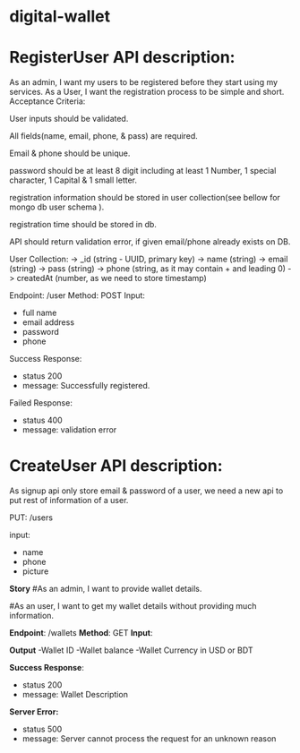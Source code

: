 # digital-wallet

# RegisterUser API description:

As an admin, I want my users to be registered before they start using my services.
As a User, I want the registration process to be simple and short.
Acceptance Criteria:

User inputs should be validated.

All fields(name, email, phone, & pass) are required.

Email & phone should be unique.

password should be at least 8 digit including at least 1 Number, 1 special character, 1 Capital & 1 small letter.

registration information should be stored in user collection(see bellow for mongo db user schema ).

registration time should be stored in db.

API should return validation error, if given email/phone already exists on DB.

User Collection:
-> _id (string - UUID, primary key)
-> name (string)
-> email (string)
-> pass (string)
-> phone (string, as it may contain + and leading 0)
-> createdAt (number, as we need to store timestamp)

Endpoint: /user
Method: POST
Input:
- full name
- email address
- password
- phone

Success Response:
- status 200
- message: Successfully registered.

Failed Response:
- status 400
- message: validation error


# CreateUser API description:

As signup api only store email & password of a user,
we need a new api to put rest of information of a user.

PUT: /users

input:
- name
- phone
- picture

**Story** 
#As an admin, I want to provide wallet details.

#As an user, I want to get my wallet details without providing much information.


**Endpoint**: /wallets
**Method**: GET
**Input**:

**Output**
-Wallet ID
-Wallet balance
-Wallet Currency in USD or BDT 

**Success Response**:
- status 200
- message:  Wallet Description


**Server Error:**
- status 500
- message: Server cannot process the request for an unknown reason

